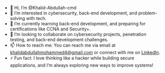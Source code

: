 - 👋 Hi, I’m @Khalid-Abdullah-cmd
- 👀 I’m interested in cybersecurity, back-end development, and problem-solving with tech.
- 🌱 I’m currently learning back-end development, and preparing for certifications like CCNA and Security+.
- 💞️ I’m looking to collaborate on cybersecurity projects, penetration testing, and back-end development challenges.
- 📫 How to reach me: You can reach me via email at [khalidabdullahmohammed4@gmail.com](mailto:khalidabdullahmohammed4@gmail.com) or connect with me on [LinkedIn](https://www.linkedin.com/in/khalid-abdullah-900847290/).
- ⚡ Fun fact: I love thinking like a hacker while building secure applications, and I’m always exploring new ways to improve systems!
